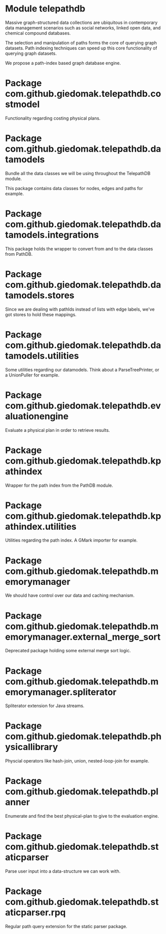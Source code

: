 # Module telepathdb

Massive graph-structured data collections are ubiquitous in contemporary data management scenarios such as social networks, linked open data, and chemical compound databases.

The selection and manipulation of paths forms the core of querying graph datasets. Path indexing techniques can speed up this core functionality of querying graph datasets.

We propose a path-index based graph database engine.

# Package com.github.giedomak.telepathdb.costmodel

Functionality regarding costing physical plans.

# Package com.github.giedomak.telepathdb.datamodels

Bundle all the data classes we will be using throughout the TelepathDB module.

This package contains data classes for nodes, edges and paths for example.

# Package com.github.giedomak.telepathdb.datamodels.integrations

This package holds the wrapper to convert from and to the data classes from PathDB.

# Package com.github.giedomak.telepathdb.datamodels.stores

Since we are dealing with pathIds instead of lists with edge labels, we've got stores to hold these mappings.

# Package com.github.giedomak.telepathdb.datamodels.utilities

Some utilities regarding our datamodels. Think about a ParseTreePrinter, or a UnionPuller for example.

# Package com.github.giedomak.telepathdb.evaluationengine

Evaluate a physical plan in order to retrieve results.

# Package com.github.giedomak.telepathdb.kpathindex

Wrapper for the path index from the PathDB module.

# Package com.github.giedomak.telepathdb.kpathindex.utilities

Utilities regarding the path index. A GMark importer for example.

# Package com.github.giedomak.telepathdb.memorymanager

We should have control over our data and caching mechanism.

# Package com.github.giedomak.telepathdb.memorymanager.external_merge_sort

Deprecated package holding some external merge sort logic.

# Package com.github.giedomak.telepathdb.memorymanager.spliterator

Spliterator extension for Java streams.

# Package com.github.giedomak.telepathdb.physicallibrary

Physcial operators like hash-join, union, nested-loop-join for example.

# Package com.github.giedomak.telepathdb.planner

Enumerate and find the best physical-plan to give to the evaluation engine.

# Package com.github.giedomak.telepathdb.staticparser

Parse user input into a data-structure we can work with.

# Package com.github.giedomak.telepathdb.staticparser.rpq

Regular path query extension for the static parser package.

